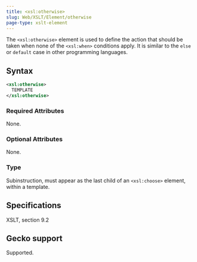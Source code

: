 ```yaml
---
title: <xsl:otherwise>
slug: Web/XSLT/Element/otherwise
page-type: xslt-element
---
```




The `<xsl:otherwise>` element is used to define the action that should be taken when none of the `<xsl:when>` conditions apply. It is similar to the `else` or `default` case in other programming languages.

## Syntax

```xml
<xsl:otherwise>
  TEMPLATE
</xsl:otherwise>
```

### Required Attributes

None.

### Optional Attributes

None.

### Type

Subinstruction, must appear as the last child of an `<xsl:choose>` element, within a template.

## Specifications

XSLT, section 9.2

## Gecko support

Supported.
